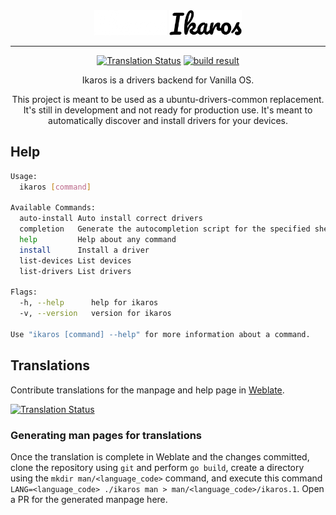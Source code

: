 <div align="center">
<img src="assets/ikaros.png?raw=true#gh-dark-mode-only" height="40">
<img src="assets/ikaros-mono.png?raw=true#gh-light-mode-only" height="40">

---
[![Translation Status][weblate-image]][weblate-url]
[![build result][build-image]][build-url]

[weblate-url]: https://hosted.weblate.org/engage/vanilla-os/
[weblate-image]: https://hosted.weblate.org/widgets/vanilla-os/-/apx/svg-badge.svg
[weblate-status-image]: https://hosted.weblate.org/widgets/vanilla-os/-/ikaros/multi-auto.svg
[build-image]:https://build.opensuse.org/projects/home:fabricators:orchid/packages/ikaros/badge.svg?type=default
[build-url]: https://build.opensuse.org/package/show/home:fabricators:orchid/ikaros
  
Ikaros is a drivers backend for Vanilla OS.

This project is meant to be used as a ubuntu-drivers-common replacement.
It's still in development and not ready for production use. 
It's meant to automatically discover and install drivers for your devices.
</div>

## Help

```bash
Usage:
  ikaros [command]

Available Commands:
  auto-install Auto install correct drivers
  completion   Generate the autocompletion script for the specified shell
  help         Help about any command
  install      Install a driver
  list-devices List devices
  list-drivers List drivers

Flags:
  -h, --help      help for ikaros
  -v, --version   version for ikaros

Use "ikaros [command] --help" for more information about a command.
```

## Translations

Contribute translations for the manpage and help page in [Weblate](https://hosted.weblate.org/projects/vanilla-os/ikaros).

[![Translation Status][weblate-status-image]][weblate-url]

### Generating man pages for translations

Once the translation is complete in Weblate and the changes committed, clone the repository using `git` and perform `go build`, create a directory using the `mkdir man/<language_code>` command, and execute this command `LANG=<language_code> ./ikaros man > man/<language_code>/ikaros.1`. Open a PR for the generated manpage here.
